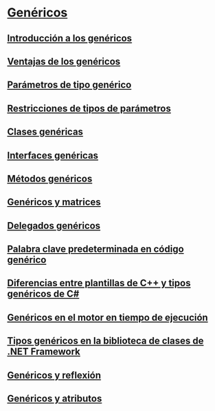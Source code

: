 # [Genéricos](index.md)
## [Introducción a los genéricos](introduction-to-generics.md)
## [Ventajas de los genéricos](benefits-of-generics.md)
## [Parámetros de tipo genérico](generic-type-parameters.md)
## [Restricciones de tipos de parámetros](constraints-on-type-parameters.md)
## [Clases genéricas](generic-classes.md)
## [Interfaces genéricas](generic-interfaces.md)
## [Métodos genéricos](generic-methods.md)
## [Genéricos y matrices](generics-and-arrays.md)
## [Delegados genéricos](generic-delegates.md)
## [Palabra clave predeterminada en código genérico](default-keyword-in-generic-code.md)
## [Diferencias entre plantillas de C++ y tipos genéricos de C#](differences-between-cpp-templates-and-csharp-generics.md)
## [Genéricos en el motor en tiempo de ejecución](generics-in-the-run-time.md)
## [Tipos genéricos en la biblioteca de clases de .NET Framework](generics-in-the-net-framework-class-library.md)
## [Genéricos y reflexión](generics-and-reflection.md)
## [Genéricos y atributos](generics-and-attributes.md)
